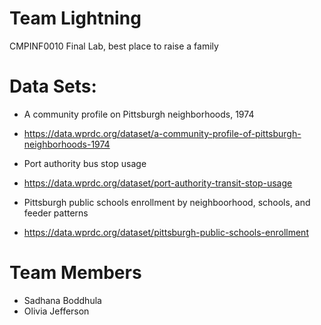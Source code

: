 # Team Lightning
CMPINF0010 Final Lab, best place to raise a family
# Data Sets:
- A community profile on Pittsburgh neighborhoods, 1974
- https://data.wprdc.org/dataset/a-community-profile-of-pittsburgh-neighborhoods-1974

- Port authority bus stop usage
- https://data.wprdc.org/dataset/port-authority-transit-stop-usage

- Pittsburgh public schools enrollment by neighboorhood, schools, and feeder patterns
- https://data.wprdc.org/dataset/pittsburgh-public-schools-enrollment

# Team Members
- Sadhana Boddhula
- Olivia Jefferson
